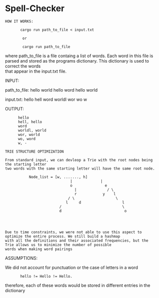 # Spell-Checker


   
	HOW IT WORKS:
        
           cargo run path_to_file < input.txt
                
            or 

            cargo run path_to_file

   where path_to_file is a file containg a list of words. Each word in this file
   is parsed and stored as the programs dictionary. This dictionary is used to correct the words  
   that appear in the input.txt file. 

   INPUT:

   path_to_file: hello world hello word hello world

   input.txt: 
           hello
           hell
           word
           worldl
           wor
           wo
           w



   OUTPUT:

          hello
          hell, hello
          word 
          worldl, world
          wor, world
          wo, word
          w, -

	TRIE STRUCTURE OPTIMIZATION

	From standard input, we can devleop a Trie with the root nodes being the starting letter 
	two words with the same starting letter will have the same root node. 
					
			   Node_list = [w, ......., h]   			
        						  |		        |
        						  o 		      e
        							|		       / \
        							r		     y	  l
        						 / \			       \
        						l	  d 			      l
        					 / 					          \
        					 d 					           o 




	Due to time constraints, we were not able to use this aspect to optimize the entire process. We still build a hashmap 
 	with all the definitions and their associated frequencies, but the Trie allows us to minimize the number of possible
	words when making word pairings

   ASSUMPTIONS:

   We did not account for punctuation or the case of letters in a word
   
           hello != Hello != Hello.
   
   therefore, each of these words would be stored in different entries in the dictionary 
   